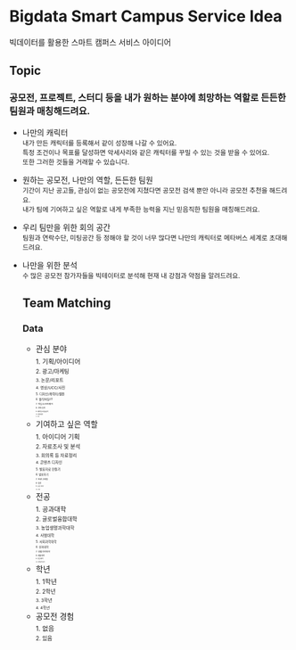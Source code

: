 # Bigdata Smart Campus Service Idea
빅데이터를 활용한 스마트 캠퍼스 서비스 아이디어

## Topic
### 공모전, 프로젝트, 스터디 등을 내가 원하는 분야에 희망하는 역할로 든든한 팀원과 매칭해드려요.

- 나만의 캐릭터   
  <sub>내가 만든 캐릭터를 등록해서 같이 성장해 나갈 수 있어요.   
  특정 조건이나 목표를 달성하면 악세사리와 같은 캐릭터를 꾸밀 수 있는 것을 받을 수 있어요.   
  또한 그러한 것들을 거래할 수 있습니다.</sub>
- 원하는 공모전, 나만의 역할, 든든한 팀원   
  <sub>기간이 지난 공고들, 관심이 없는 공모전에 지쳤다면 공모전 검색 뿐만 아니라 공모전 추천을 해드려요.   
  내가 팀에 기여하고 싶은 역할로 내게 부족한 능력을 지닌 믿음직한 팀원을 매칭해드려요.</sub>
- 우리 팀만을 위한 회의 공간   
  <sub>팀원과 연락수단, 미팅공간 등 정해야 할 것이 너무 많다면 나만의 캐릭터로 메타버스 세계로 초대해드려요.</sub>   
- 나만을 위한 분석   
  <sub>수 많은 공모전 참가자들을 빅테이터로 분석해 현재 내 강점과 약점을 알려드려요.</sub>
  
  
  ## Team Matching
  ### Data
  - 관심 분야   
  <sub> 1. 기획/아이디어   
  <sub> 2. 광고/마케팅   
  <sub> 3. 논문/리포트   
  <sub> 4. 영상/UCC/사진   
  <sub> 5. 디자인/캐릭터/웹툰   
  <sub> 6. 웹/모바일/IT   
  <sub> 7. 게임/소프트웨어   
  <sub> 8. 과학/공학   
  <sub> 9. 예체능/미술/음악   
  <sub> 10. 취업/창업   
  <sub> 11. 기타</sub>   
  - 기여하고 싶은 역할   
  <sub> 1. 아이디어 기획   
  <sub> 2. 자료조사 및 분석   
  <sub> 3. 회의록 등 자료정리   
  <sub> 4. 콘텐츠 디자인   
  <sub> 5. 발표자료 만들기   
  <sub> 6. 발표하기   
  <sub> 7. 프로그래밍   
  <sub> 8. 팀장   
  <sub> 9. 논문 작성   
  <sub> 10. 기타</sub>   
  - 전공   
  <sub> 1. 공과대학   
  <sub> 2. 글로벌융합대학   
  <sub> 3. 농업생명과학대학   
  <sub> 4. 사범대학   
  <sub> 5. 사회과학대학   
  <sub> 6. 상과대학   
  <sub> 7. 생활과학대학   
  <sub> 8. 예술대학   
  <sub> 9. 인문대학   
  <sub> 10. 자연과학대학</sub>   
  - 학년   
  <sub> 1. 1학년   
  <sub> 2. 2학년   
  <sub> 3. 3학년   
  <sub> 4. 4학년</sub>   
  - 공모전 경험   
  <sub> 1. 없음   
  <sub> 2. 있음
